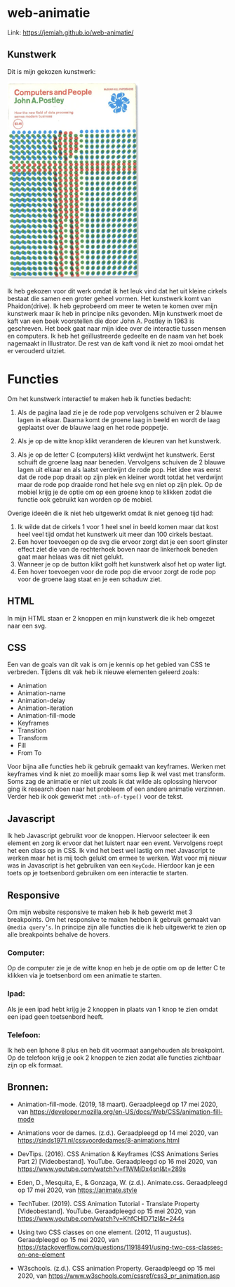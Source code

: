 # web-animatie
Link: https://jemiah.github.io/web-animatie/

## Kunstwerk
Dit is mijn gekozen kunstwerk:

<img width="300" alt="portfolio_view" src="kunstwerk.png">

Ik heb gekozen voor dit werk omdat ik het leuk vind dat het uit kleine cirkels bestaat die samen een groter geheel vormen. Het kunstwerk komt van Phaidon(drive). Ik heb geprobeerd om meer te weten te komen over mijn kunstwerk maar ik heb in principe niks gevonden. Mijn kunstwerk moet de kaft van een boek voorstellen die door John A. Postley in 1963 is geschreven. Het boek gaat naar mijn idee over de interactie tussen mensen en computers. Ik heb het geïllustreerde gedeelte en de naam van het boek nagemaakt in Illustrator. De rest van de kaft vond ik niet zo mooi omdat het er verouderd uitziet.  

# Functies
Om het kunstwerk interactief te maken heb ik functies bedacht:
1. Als de pagina laad zie je de rode pop vervolgens schuiven er 2 blauwe lagen in elkaar. Daarna komt de groene laag in beeld en wordt de laag geplaatst over de blauwe laag en het rode poppetje.

2. Als je op de witte knop klikt veranderen de kleuren van het kunstwerk. 

3. Als je op de letter C (computers) klikt verdwijnt het kunstwerk. Eerst schuift de groene laag naar beneden. Vervolgens schuiven de 2 blauwe lagen uit elkaar en als laatst verdwijnt de rode pop. Het idee was eerst dat de rode pop draait op zijn plek en kleiner wordt totdat het verdwijnt maar de rode pop draaide rond het hele svg en niet op zijn plek.
Op de mobiel krijg je de optie om op een groene knop te klikken zodat die functie ook gebruikt kan worden op de mobiel.

Overige ideeën die ik niet heb uitgewerkt omdat ik niet genoeg tijd had:
1.	Ik wilde dat de cirkels 1 voor 1 heel snel in beeld komen maar dat kost heel veel tijd omdat het kunstwerk uit meer dan 100 cirkels bestaat.
2.	Een hover toevoegen op de svg die ervoor zorgt dat je een soort glinster effect ziet die van de rechterhoek boven naar de linkerhoek beneden gaat maar helaas was dit niet gelukt.
3.	Wanneer je op de button klikt golft het kunstwerk alsof het op water ligt.
4.	Een hover toevoegen voor de rode pop die ervoor zorgt de rode pop voor de groene laag staat en je een schaduw ziet.


## HTML
In mijn HTML staan er 2 knoppen en mijn kunstwerk die ik heb omgezet naar een svg.

## CSS
Een van de goals van dit vak is om je kennis op het gebied van CSS te verbreden. Tijdens dit vak heb ik nieuwe elementen geleerd zoals:
-	Animation
-	Animation-name
-	Animation-delay
-	Animation-iteration
-	Animation-fill-mode
-	Keyframes
-	Transition
-	Transform
-	Fill
-	From To

Voor bijna alle functies heb ik gebruik gemaakt van keyframes. Werken met keyframes vind ik niet zo moeilijk maar soms liep ik wel vast met transform. Soms zag de animatie er niet uit zoals ik dat wilde als oplossing hiervoor ging ik research doen naar het probleem of een andere animatie verzinnen. Verder heb ik ook gewerkt met `:nth-of-type()` voor de tekst.


## Javascript
Ik heb Javascript gebruikt voor de knoppen. Hiervoor selecteer ik een element en zorg ik ervoor dat het luistert naar een event. Vervolgens roept het een class op in CSS. Ik vind het best wel lastig om met Javascript te werken maar het is mij toch gelukt om ermee te werken.
Wat voor mij nieuw was in Javascript is het gebruiken van een `KeyCode`. Hierdoor kan je een toets op je toetsenbord gebruiken om een interactie te starten.

## Responsive
Om mijn website responsive te maken heb ik heb gewerkt met 3 breakpoints. Om het responsive te maken hebben ik gebruik gemaakt van `@media query’s`. In principe zijn alle functies die ik heb uitgewerkt te zien op alle breakpoints behalve de hovers.

### Computer:
Op de computer zie je de witte knop en heb je de optie om op de letter C te klikken via je toetsenbord om een animatie te starten.


### Ipad:
Als je een ipad hebt krijg je 2 knoppen in plaats van 1 knop te zien omdat een ipad geen toetsenbord heeft. 


### Telefoon:
Ik heb een Iphone 8 plus en heb dit voormaat aangehouden als breakpoint. Op de telefoon krijg je ook 2 knoppen te zien zodat alle functies zichtbaar zijn op elk formaat. 
 

## Bronnen:
-	Animation-fill-mode. (2019, 18 maart). Geraadpleegd op 17 mei 2020, van https://developer.mozilla.org/en-US/docs/Web/CSS/animation-fill-mode

-	Animations voor de dames. (z.d.). Geraadpleegd op 14 mei 2020, van https://sinds1971.nl/cssvoordedames/8-animations.html

-	DevTips. (2016). CSS Animation & Keyframes (CSS Animations Series Part 2) [Videobestand]. YouTube. Geraadpleegd op 16 mei 2020, van https://www.youtube.com/watch?v=f1WMjDx4snI&t=289s

-	Eden, D., Mesquita, E., & Gonzaga, W. (z.d.). Animate.css. Geraadpleegd op 17 mei 2020, van https://animate.style

-	TechTuber. (2019). CSS Animation Tutorial - Translate Property [Videobestand]. YouTube. Geraadpleegd op 15 mei 2020, van https://www.youtube.com/watch?v=KhfCHID71zI&t=244s

-	Using two CSS classes on one element. (2012, 11 augustus). Geraadpleegd op 15 mei 2020, van https://stackoverflow.com/questions/11918491/using-two-css-classes-on-one-element

-	W3schools. (z.d.). CSS animation Property. Geraadpleegd op 15 mei 2020, van https://www.w3schools.com/cssref/css3_pr_animation.asp










